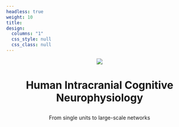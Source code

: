 ```yaml
---
headless: true
weight: 10
title:
design:
  columns: "1"
  css_style: null
  css_class: null
---
```

<p align=center><img src="screenshot.jpg"></p>


# <p align=center> Human Intracranial Cognitive Neurophysiology</p>
<p align=center>From single units to large-scale networks</p>
